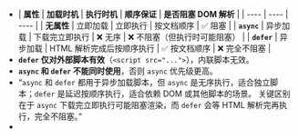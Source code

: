 - | **属性** | **加载时机** | **执行时机** | **顺序保证** | **是否阻塞 DOM 解析** |
  | ---- | ---- | ---- |
  | **无属性** | 立即加载 | 立即执行 | 按文档顺序 | ✅ 阻塞 |
  | **`async`** | 异步加载 | 下载完立即执行 | ❌ 无序 | ❌ 不阻塞（但执行时可能阻塞） |
  | **`defer`** | 异步加载 | HTML 解析完成后按顺序执行 | ✅ 按文档顺序 | ❌ 完全不阻塞 |
- **`defer` 仅对外部脚本有效**（`<script src="...">`），内联脚本无效。
- **`async` 和 `defer` 不能同时使用**，否则 `async` 优先级更高。
- “`async` 和 `defer` 都用于异步加载脚本，但 `async` 是无序执行，适合独立脚本；`defer` 是延迟按顺序执行，适合依赖 DOM 或其他脚本的场景。
  关键区别在于 `async` 下载完立即执行可能阻塞渲染，而 `defer` 会等 HTML 解析完再执行，完全不阻塞。”
-